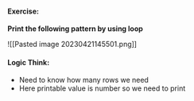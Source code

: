 #### Exercise:
 **Print the following pattern by using loop**

![[Pasted image 20230421145501.png]]

#### Logic Think:
* Need to know how many rows we need
* Here printable value is number so we need to print